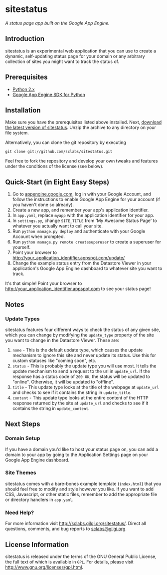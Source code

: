sitestatus
===========

_A status page app built on the Google App Engine._

Introduction
------------

sitestatus is an experimental web application that you can use to create a dynamic, self-updating status page for your domain or any arbitrary collection of sites you might want to track the status of.

Prerequisites
-------------

- [Python 2.x](http://python.org/)
- [Google App Engine SDK for Python](http://code.google.com/appengine/downloads.html#Google_App_Engine_SDK_for_Python)

Installation
------------

Make sure you have the prerequisites listed above installed. Next, [download the latest version of sitestatus](https://github.com/sclabs/sitestatus/zipball/master). Unzip the archive to any directory on your file system.

Alternatively, you can clone the git repository by executing

    git clone git://github.com/sclabs/sitestatus.git

Feel free to fork the repository and develop your own tweaks and features under the conditions of the license (see below).

Quick-Start (in Eight Easy Steps)
--------------------------------

1. Go to [appengine.google.com](http://appengine.google.com), log in with your Google Account, and follow the instructions to enable Google App Engine for your account (if you haven't done so already).
2. Create a new app, and remember your app's application identifier.
3. In `app.yaml`, replace `myapp` with the application identifier for your app.
4. In `settings.py`, change `SITE_TITLE` from 'My Awesome Status Page' to whatever you actually want to call your site.
5. Run `python manage.py deploy` and authenticate with your Google Account when prompted.
6. Run `python manage.py remote createsuperuser` to create a superuser for yourself.
7. Point your browser to <http://your_application_identifier.appspot.com/update/>
8. Change the example status entry from the Datastore Viewer in your application's Google App Engine dashboard to whatever site you want to track.

It's that simple! Point your browser to <http://your_application_identifier.appspot.com> to see your status page!

Notes
-----

### Update Types

sitestatus features four different ways to check the status of any given site, which you can change by modifying the `update_type` property of the site you want to change in the Datastore Viewer. These are:

1. `none` - This is the default update type, which causes the update mechanism to ignore this site and never update its status. Use this for custom statuses like "coming soon", etc.
2. `status` - This is probably the update type you will use most. It tells the update mechanism to send a request to the url in `update_url`. If the response has a status code of `200 OK`, the status will be updated to "online". Otherwise, it will be updated to "offline".
3. `title` - This update type looks at the title of the webpage at `update_url` and checks to see if it contains the string in `update_title`.
4. `content` - This update type looks at the entire content of the HTTP response returned by the site at `update_url` and checks to see if it contains the string in `update_content`.

Next Steps
----------

### Domain Setup

If you have a domain you'd like to host your status page on, you can add a domain to your app by going to the Application Settings page on your Google App Engine dashboard.

### Site Themes

sitestatus comes with a bare-bones example template (`index.html`) that you should feel free to modify and style however you like. If you want to add CSS, Javascript, or other static files, remember to add the appropriate file or directory handlers in `app.yaml`.

### Need Help?

For more information visit <http://sclabs.gilgi.org/sitestatus/>. Direct all questions, comments, and bug reports to <sclabs@gilgi.org>.

License Information
-------------------

sitestatus is released under the terms of the GNU General Public License, the full text of which is available in `GPL`. For details, please visit <http://www.gnu.org/licenses/gpl.html>.